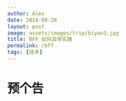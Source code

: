 ```yaml
---
author: Alex
date: 2018-09-28
layout: post
image: assets/images/trip/biyao3.jpg
title: BFF 如何具体实施
permalink: /bff
tags: [技术]
---
```


# 预个告